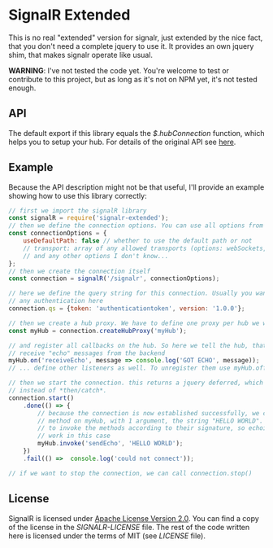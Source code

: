 # SignalR Extended

This is no real "extended" version for signalr, just extended by the nice fact,
that you don't need a complete jquery to use it. It provides an own jquery shim,
that makes signalr operate like usual.

**WARNING**: I've not tested the code yet. You're welcome to test or contribute
to this project, but as long as it's not on NPM yet, it's not tested enough.

## API

The default export if this library equals the *$.hubConnection* function, which
helps you to setup your hub. For details of the original API see [here](https://docs.microsoft.com/en-us/aspnet/signalr/overview/guide-to-the-api/hubs-api-guide-javascript-client).

## Example

Because the API description might not be that useful, I'll provide an example
showing how to use this library correctly:

```js
// first we import the signalR library
const signalR = require('signalr-extended');
// then we define the connection options. You can use all options from the original
const connectionOptions = {
    useDefaultPath: false // whether to use the default path or not
    // transport: array of any allowed transports (options: webSockets, foreverFrame, serverSentEvents, longPolling)
    // and any other options I don't know...
};
// then we create the connection itself
const connection = signalR('/signalr', connectionOptions);

// here we define the query string for this connection. Usually you want to provide
// any authentication here
connection.qs = {token: 'authenticationtoken', version: '1.0.0'};

// then we create a hub proxy. We have to define one proxy per hub we want to use
const myHub = connection.createHubProxy('myHub');

// and register all callbacks on the hub. So here we tell the hub, that we can
// receive "echo" messages from the backend
myHub.on('receiveEcho', message => console.log('GOT ECHO', message));
// ... define other listeners as well. To unregister them use myHub.off(event, listener)

// then we start the connection. this returns a jquery deferred, which has *done/fail*
// instead of *then/catch*.
connection.start()
    .done(() => {
        // because the connection is now established successfully, we call the *sendEcho*
        // method on myHub, with 1 argument, the string "HELLO WORLD". You have
        // to invoke the methods according to their signature, so echoing a number won't
        // work in this case
        myHub.invoke('sendEcho', 'HELLO WORLD');
    })
    .fail(() =>  console.log('could not connect'));

// if we want to stop the connection, we can call connection.stop()
```

## License

SignalR is licensed under [Apache License Version 2.0](https://github.com/SignalR/SignalR/blob/dev/LICENSE.txt).
You can find a copy of the license in the *SIGNALR-LICENSE* file. The rest of
the code written here is licensed under the terms of MIT (see *LICENSE* file).